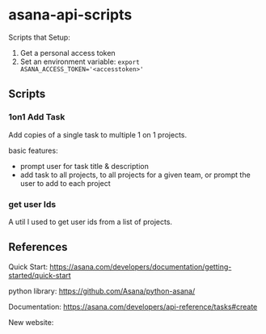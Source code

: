 # asana-api-scripts

Scripts that 
Setup:
1. Get a personal access token
2. Set an environment variable: `export ASANA_ACCESS_TOKEN='<accesstoken>'`

## Scripts

### 1on1 Add Task

Add copies of a single task to multiple 1 on 1 projects.

basic features:
- prompt user for task title & description
- add task to all projects, to all projects for a given team, or prompt the user to add to each project

### get user Ids
A util I used to get user ids from a list of projects.

## References
Quick Start:
https://asana.com/developers/documentation/getting-started/quick-start

python library:
https://github.com/Asana/python-asana/

Documentation:
https://asana.com/developers/api-reference/tasks#create

New website:
